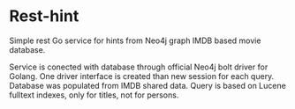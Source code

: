 # Rest-hint
Simple rest Go service for hints from Neo4j graph IMDB based movie database.

Service is conected with database through official Neo4j bolt driver for Golang.
One driver interface is created than new session for each query.
Database was populated from IMDB shared data.
Query is based on Lucene fulltext indexes, only for titles, not for persons.

